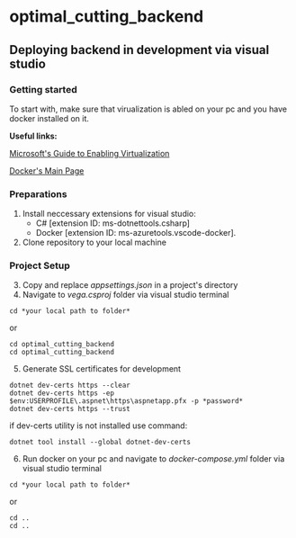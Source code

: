 # optimal_cutting_backend
## Deploying backend in development via visual studio
### Getting started
To start with, make sure that virualization is abled on your pc and you have docker installed on it.

**Useful links:**

[Microsoft's Guide to Enabling Virtualization](https://support.microsoft.com/ru-ru/windows/включение-виртуализации-в-windows-c5578302-6e43-4b4b-a449-8ced115f58e1)

[Docker's Main Page](https://www.docker.com)

### Preparations

1) Install neccessary extensions for visual studio:
    + C# [extension ID: ms-dotnettools.csharp]
    + Docker [extension ID: ms-azuretools.vscode-docker].
2) Clone repository to your local machine

### Project Setup

3) Copy and replace *appsettings.json* in a project's directory
4) Navigate to *vega.csproj* folder via visual studio terminal
```
cd *your local path to folder*
```
or
```
cd optimal_cutting_backend
cd optimal_cutting_backend
```
5) Generate SSL certificates for development
```
dotnet dev-certs https --clear
dotnet dev-certs https -ep $env:USERPROFILE\.aspnet\https\aspnetapp.pfx -p *password*
dotnet dev-certs https --trust
```
if dev-certs utility is not installed use command:
```
dotnet tool install --global dotnet-dev-certs
```
6) Run docker on your pc and navigate to *docker-compose.yml* folder via visual studio terminal
```
cd *your local path to folder*
```
or
```
cd ..
cd ..
```
